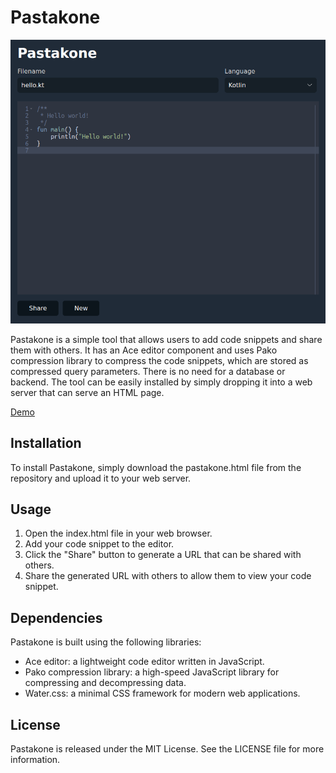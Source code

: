 # Pastakone

![Screenshot](./screenshot.png?raw=true)

Pastakone is a simple tool that allows users to add code snippets and share
them with others. It has an Ace editor component and uses Pako compression
library to compress the code snippets, which are stored as compressed query
parameters. There is no need for a database or backend.
The tool can be easily installed by simply dropping it into a web server
that can serve an HTML page.

[Demo](https://losch.github.io/htmlpastakone/)

## Installation

To install Pastakone, simply download the pastakone.html file from the
repository and upload it to your web server.

## Usage

1. Open the index.html file in your web browser.
2. Add your code snippet to the editor.
3. Click the "Share" button to generate a URL that can be shared with others.
4. Share the generated URL with others to allow them to view your code snippet.

## Dependencies

Pastakone is built using the following libraries:

* Ace editor: a lightweight code editor written in JavaScript.
* Pako compression library: a high-speed JavaScript library for compressing and
  decompressing data.
* Water.css: a minimal CSS framework for modern web applications.

## License

Pastakone is released under the MIT License. See the LICENSE file for more
information.
